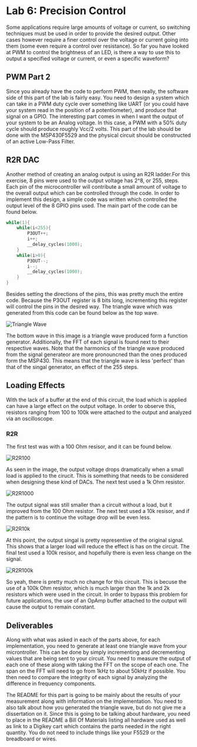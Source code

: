# Lab 6: Precision Control
Some applications require large amounts of voltage or current, so switching techniques must be used in order to provide the desired output. Other cases however require a finer control over the voltage or current going into them (some even require a control over resistance). So far you have looked at PWM to control the brightness of an LED, is there a way to use this to output a specified voltage or current, or even a specific waveform?

## PWM Part 2
Since you already have the code to perform PWM, then really, the software side of this part of the lab is fairly easy. You need to design a system which can take in a PWM duty cycle over something like UART (or you could have your system read in the position of a potentiometer), and produce that signal on a GPIO. The interesting part comes in when I want the output of your system to be an Analog voltage. In this case, a PWM with a 50% duty cycle should produce roughly Vcc/2 volts. This part of the lab should be done with the MSP430F5529 and the physical circuit should be constructed of an active Low-Pass Filter.

## R2R DAC
Another method of creating an analog output is using an R2R ladder.For this exercise, 8 pins were used to the output voltage has 2^8, or 255, steps. Each pin of the microcontroller will contribute a small amount of voltage to the overall output which can be controlled through the code. In order to implement this design, a simple code was written which controlled the output level of the 8 GPIO pins used. The main part of the code can be found below.
```c
while(1){
    while(i<255){
        P3OUT++;
        i++;
        __delay_cycles(1000);
    }
    while(i>0){
        P3OUT--;
        i--;
        __delay_cycles(1000);
    }
}
```
Besides setting the directions of the pins, this was pretty much the entire code. Because the P3OUT register is 8 bits long, incrementing this register will control the pins in the desired way. The triangle wave which was generated from this code can be found below as the top wave.

![Triangle Wave](https://github.com/RU09342/lab-6taking-control-over-your-embedded-life-nick-and-joe/blob/master/Precision%20Control/Pictures/r2rRamp3.png)

The bottom wave in this image is a triangle wave produced form a function generator. Additionally, the FFT of each signal is found next to their respective waves. Note that the harmonics of the triangle wave produced from the signal generateor are more pronouncned than the ones produced form the MSP430. This means that the triangle wave is less 'perfect' than that of the singal generator, an effect of the 255 steps. 

## Loading Effects
With the lack of a buffer at the end of this circuit, the load which is applied can have a large effect on the output voltage. In order to observe this, resistors ranging from 100 to 100k were attached to the output and analyzed via an oscilloscope. 

### R2R
The first test was with a 100 Ohm resisor, and it can be found below.

![R2R100](https://github.com/RU09342/lab-6taking-control-over-your-embedded-life-nick-and-joe/blob/master/Precision%20Control/Pictures/r2rLoad100.png)

As seen in the image, the output voltage drops dramatically when a small load is applied to the cirucit. This is something that needs to be considered when designing these kind of DACs. The next test used a 1k Ohm resistor. 

![R2R1000](https://github.com/RU09342/lab-6taking-control-over-your-embedded-life-nick-and-joe/blob/master/Precision%20Control/Pictures/r2rLoad1k.png)

The output signal was still smaller than a circuit without a load, but it improved from the 100 Ohm resistor. The next test used a 10k resisor, and if the pattern is to continue the voltage drop will be even less.

![R2R10k](https://github.com/RU09342/lab-6taking-control-over-your-embedded-life-nick-and-joe/blob/master/Precision%20Control/Pictures/r2rLoad10k.png)

At this point, the output singal is pretty representive of the original signal. This shows that a larger load will reduce the effect is has on the circuit. The final test used a 100k resisor, and hopefully there is even less change on the signal.

![R2R100k](https://github.com/RU09342/lab-6taking-control-over-your-embedded-life-nick-and-joe/blob/master/Precision%20Control/Pictures/r2rLoad100k.png)

So yeah, there is pretty much no change for this circuit. This is becuse the use of a 100k Ohm resistor, which is much larger than the 1k and 2k resistors which were used in the circuit. In order to bypass this problem for future applications, the use of an OpAmp buffer attached to the output will cause the output to remain constant. 


## Deliverables
Along with what was asked in each of the parts above, for each implementation, you need to generate at least one triangle wave from your microntroller. This can be done by simply incrementing and decrementing values that are being sent to your circuit. You need to measure the output of each one of these along with taking the FFT on the scope of each one. The span on the FFT will need to go from 1kHz to about 50kHz if possible. You then need to compare the integrity of each signal by analyzing the difference in frequency components.

The README for this part is going to be mainly about the results of your measurement along with information on the implementation. You need to also talk about how you generated the triangle wave, but do not give me a dissertation on it. Since this is going to be talking about hardware, you need to place in the README a Bill Of Materials listing all hardware used as well as link to a Digikey cart which contains the parts needed in the right quantity. You do not need to include things like your F5529 or the breadboard or wires.